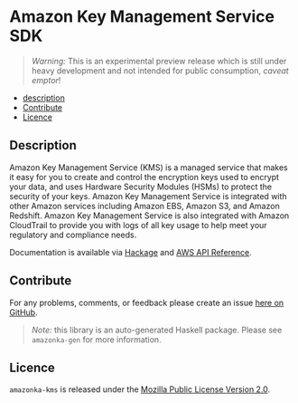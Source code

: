 # Amazon Key Management Service SDK

> _Warning:_ This is an experimental preview release which is still under heavy development and not intended for public consumption, _caveat emptor_!

* [description](#description)
* [Contribute](#contribute)
* [Licence](#licence)

## Description

Amazon Key Management Service (KMS) is a managed service that makes it easy for you to create and control the encryption keys used to encrypt your data, and uses Hardware Security Modules (HSMs) to protect the security of your keys. Amazon Key Management Service is integrated with other Amazon services including Amazon EBS, Amazon S3, and Amazon Redshift. Amazon Key Management Service is also integrated with Amazon CloudTrail to provide you with logs of all key usage to help meet your regulatory and compliance needs. 

Documentation is available via [Hackage](http://hackage.haskell.org/package/amazonka-kms)
and [AWS API Reference](http://docs.aws.amazon.com/kms/latest/APIReference/Welcome.html).


## Contribute

For any problems, comments, or feedback please create an issue [here on GitHub](https://github.com/brendanhay/amazonka/issues).

> _Note:_ this library is an auto-generated Haskell package. Please see `amazonka-gen` for more information.


## Licence

`amazonka-kms` is released under the [Mozilla Public License Version 2.0](http://www.mozilla.org/MPL/).
